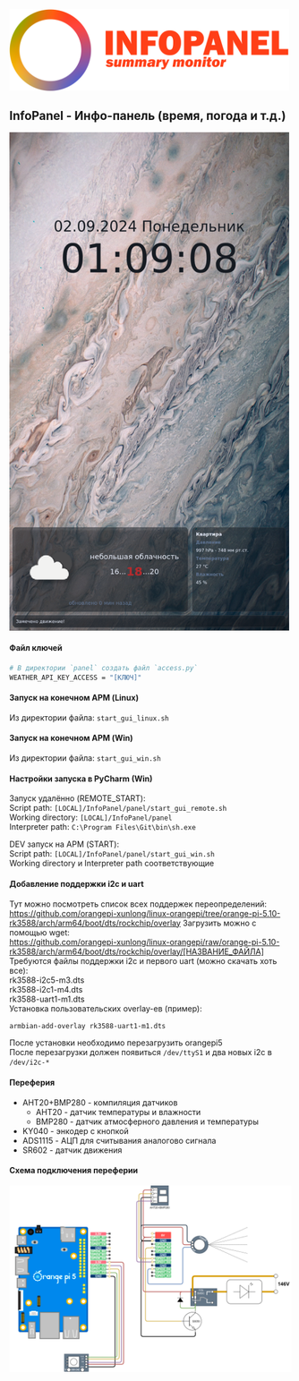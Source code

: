 <img src="https://github.com/HoriFox/SmartHomeCentralDoc/blob/main/gitimg/infopanel_logo.png" width="500">

## InfoPanel - Инфо-панель (время, погода и т.д.)

<img src="https://github.com/HoriFox/InfoPanel/blob/master/img/InfoPanelVisual.png" width="500">

#### Файл ключей  
```bash
# В директории `panel` создать файл `access.py`
WEATHER_API_KEY_ACCESS = "[КЛЮЧ]"
```

#### Запуск на конечном АРМ (Linux)  
Из директории файла: `start_gui_linux.sh`

#### Запуск на конечном АРМ (Win)  
Из директории файла: `start_gui_win.sh`

#### Настройки запуска в PyCharm (Win)  
Запуск удалённо (REMOTE_START):  
Script path: `[LOCAL]/InfoPanel/panel/start_gui_remote.sh`  
Working directory: `[LOCAL]/InfoPanel/panel`  
Interpreter path: `C:\Program Files\Git\bin\sh.exe`  

DEV запуск на АРМ (START):  
Script path: `[LOCAL]/InfoPanel/panel/start_gui_win.sh`  
Working directory и Interpreter path соответствующие  

#### Добавление поддержки i2c и uart  
Тут можно посмотреть список всех поддержек переопределений:  
https://github.com/orangepi-xunlong/linux-orangepi/tree/orange-pi-5.10-rk3588/arch/arm64/boot/dts/rockchip/overlay
Загрузить можно с помощью wget:  
https://github.com/orangepi-xunlong/linux-orangepi/raw/orange-pi-5.10-rk3588/arch/arm64/boot/dts/rockchip/overlay/[НАЗВАНИЕ_ФАЙЛА]
Требуются файлы поддержки i2c и первого uart (можно скачать хоть все):  
rk3588-i2c5-m3.dts  
rk3588-i2c1-m4.dts  
rk3588-uart1-m1.dts  
Установка пользовательских overlay-ев (пример):  
```bash
armbian-add-overlay rk3588-uart1-m1.dts  
```
После установки необходимо перезагрузить orangepi5  
После перезагрузки должен появиться `/dev/ttyS1` и два новых i2c в `/dev/i2c-*`

#### Переферия  
* AHT20+BMP280 - компиляция датчиков  
  * AHT20 - датчик температуры и влажности  
  * BMP280 - датчик атмосферного давления и температуры  
* KY040 - энкодер с кнопкой  
* ADS1115 - АЦП для считывания аналогово сигнала  
* SR602 - датчик движения  

#### Схема подключения переферии
![Схема](https://github.com/HoriFox/InfoPanel/blob/master/img/InfoPanel.png)
